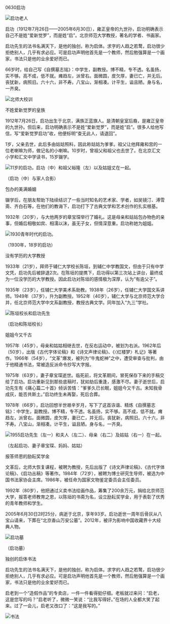 0630启功

![启功老人](启功老人.jpg)

启功（1912年7月26日——2005年6月30日），雍正皇帝的九世孙，启功明确表示自己不是姓“爱新觉罗”，而是姓“启”。北京师范大学教授，著名的学者、书画家。

启功先生的法书名满天下，是他的独创，称为启体。求字的人趋之若鹜，启功很少拒绝别人，几乎有求必应。可是启功声明他首先是一个教师，然后勉强算是一个画家，书法只是他的业余爱好而已。

66岁时，给自己写《自撰墓志铭》：中学生，副教授。博不精，专不透。名虽扬，实不够。高不成，低不就。瘫趋左，派曾右。面微圆，皮欠厚，妻已亡，并无后。丧犹新，病照旧。六十六，非不寿。八宝山，渐相凑。计平生，谥且陋。身与名，一齐臭。

![北师大校训](北师大校训.jpg)

不姓爱新觉罗的皇族

1912年7月26日，启功出生于北京，满族正蓝旗人。是清朝皇室后裔，是雍正皇帝的九世孙。但后来，启功明确表示不是姓“爱新觉罗”，而是姓“启”。很多人给他写信，写“爱新觉罗启功”收，他便标明“查无此人，请退回”。

1岁，父亲去世，此后多由姑姑照料，因此称姑姑为爹爹。祖父让他拜雍和宫的一位老喇嘛为师，做记名的小喇嘛。10岁时，曾祖父和祖父也去世了。在北京汇文小学和汇文中学读书，15岁辍学。

![11岁的启功，启功（中）和祖父裕隆（左）以及姑姐丈在一起。](11岁的启功，启功（中）和祖父裕隆（左）以及姑姐丈在一起。.jpg)

（启功（中）与家人合影）

包办的美满婚姻

辍学后，在朋友帮助下陆续结识了一些当时知名的艺术家、学者，如吴镜汀、溥雪斋、齐白石等，在他们的教诲下，启功打下了古典文学和艺术创作的扎实根基。

1932年（20岁），与大他两岁的章宝琛举行了婚礼。这是母亲和姑姑包办物色的亲事，但婚后相敬如宾、相濡以沫，虽无子女，但情深意重。启功称她为姐姐。

![1930青年时代的启功。](1930青年时代的启功。.jpg)

（1930年，18岁的启功）

没有学历的大学教授

1933年（21岁），拜师于辅仁大学校长陈垣，到辅仁中学教国文，但由于只有中学文凭，启功先后被辞退2次。在陈垣的提携下，启功得以第三次站上讲台，最终成为一位没学历的大学教授。因此启功对陈垣的感情极为深厚，认为“有逾父子”。

1935年（23岁），任辅仁大学美术系助教。1938年（26岁），任辅仁大学国文系讲师。1949年（37岁），升为副教授。1952年（40岁），辅仁大学与北京师范大学合并，任北京师范大学中文系副教授，教授古典文学。同年加入“九三”学社。

![陈垣校长和启功先生](陈垣校长和启功先生.jpg)

（启功和陈垣校长）

姐姐今又千古

1957年（45岁），母亲和姑姑相继去世，在反右运动中，被划为右派。1962年后（50岁），出版《古代字体论稿》和《诗文声律论稿》、《〈红楼梦〉札记》等著作。1966年（54岁），“文革”爆发，被列为“牛鬼蛇神”之中，遭受审查与批判，由于他精通书法，常被造反派命令抄写大字报。

1975年（63岁），妻子章宝琛逝世。临死前，将文革期间，冒死保存下来的手稿交给了启功。启功重新见到那些底稿时，犹如劫后重逢，感激不尽。妻子逝世后，启功先生有《痛心篇二十首》倾诉苦情：“爹爹久已长眠，姐姐今又千古。未知我骨成灰，能否共斯土。”启功终生未再娶，死后合葬。

1978年（66岁），启功回想半世艰辛岁月，写下了这首诙谐、精炼《自撰墓志铭》：中学生，副教授。博不精，专不透。名虽扬，实不够。高不成，低不就。瘫趋左，派曾右。面微圆，皮欠厚，妻已亡，并无后。丧犹新，病照旧。六十六，非不寿。八宝山，渐相凑。计平生，谥且陋。身与名，一齐臭。

![1955启功先生（左一）和夫人（左二）、母亲（右二）及姑姑（右一）在一起。](1955启功先生（左一）和夫人（左二）、母亲（右二）及姑姑（右一）在一起。.jpg)

（左起启功、妻子章宝琛、妈妈、姑姑）

报答师恩的励耘奖学金

文革后，北师大恢复课程，被聘为教授，先后出版了《诗文声律论稿》、《古代字体论稿》、《启功丛稿》等著作。1984年（72岁），被聘为博士研究生导师，被选为中国书法家协会主席。1986年，被任命为国家文物鉴定委员会主任委员。

1992年（80岁），他把通过义卖书法绘画作品，筹集了200余万元，捐给北京师范大学，报答老师教育之恩，以陈垣的书斋为名，设立励耘奖学金，用于表彰了优秀的青年教师和学生。

2005年6月30日2时25分，病逝于北京，享年93岁。启功逝世一周年后骨灰从八宝山请来，下葬在“北京香山万安公墓”。2012年，被评为影响中国收藏界十大经典人物。

![启功墓](启功墓.jpg)

（启功墓）

独创的启体书法

启功先生的法书名满天下，是他的独创，称为启体。求字的人趋之若鹜，启功很少拒绝别人，几乎有求必应。可是启功声明他首先是一个教师，然后勉强算是一个画家，书法只是他的业余爱好而已。

启老到一个“造假作品”的专卖店，一件一件看得挺仔细。老板就过来问：“启老，这是您写的吗？”启老听了，微微一笑说：“比我写得好。”在场的人全都大笑了起来。过了一会儿，启老又改口了：“这是我写的。”

![书法](书法.jpg)
